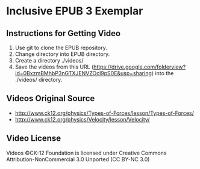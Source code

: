 Inclusive EPUB 3 Exemplar
=========================

Instructions for Getting Video
------------------------------

1. Use git to clone the EPUB repository.
2. Change directory into EPUB directory.
3. Create a directory ./videos/
4. Save the videos from this URL (https://drive.google.com/folderview?id=0BxzmBMhbP3nGTXJENVZOcl9pS0E&usp=sharing) into the ./videos/ directory.

Videos Original Source
----------------------
- http://www.ck12.org/physics/Types-of-Forces/lesson/Types-of-Forces/
- http://www.ck12.org/physics/Velocity/lesson/Velocity/

Video License
-------------
Videos ©CK-12 Foundation is licensed under Creative Commons Attribution-NonCommercial 3.0 Unported (CC BY-NC 3.0)